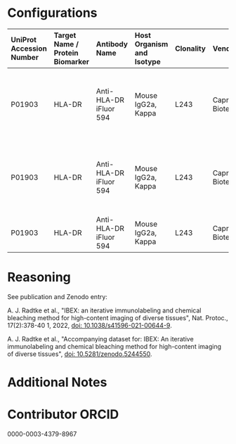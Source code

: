 # Configurations

| UniProt Accession Number   | Target Name / Protein Biomarker   | Antibody Name          | Host Organism and Isotype   | Clonality   | Vendor                  |   Catalog Number | Conjugate   | RRID       | Application   | Method           | Tissue Preservation   | Tissue           | Detergent         | Antigen Retrieval Conditions   | Dye Inactivation Conditions                                            | Result   | Agree        | Disagree   |
|:---------------------------|:----------------------------------|:-----------------------|:----------------------------|:------------|:------------------------|-----------------:|:------------|:-----------|:--------------|:-----------------|:----------------------|:-----------------|:------------------|:-------------------------------|:-----------------------------------------------------------------------|:---------|:-------------|:-----------|
| P01903                     | HLA-DR                            | Anti-HLA-DR iFluor 594 | Mouse IgG2a, Kappa          | L243        | Caprico Biotechnologies |          1032136 | iF594       | AB_2892750 | IHC-Fr        | IBEX2D Automated | 1% PFA Fixed Frozen   | Human jejunum    | 0.3% Triton-X-100 |                                | 0.5 mg/ml LiBH4 10 minutes continuous exchange with automated protocol | Success  | [+](#reason1) |            |
| P01903                     | HLA-DR                            | Anti-HLA-DR iFluor 594 | Mouse IgG2a, Kappa          | L243        | Caprico Biotechnologies |          1032136 | iF594       | AB_2892750 | IHC-Fr        | IBEX2D Automated | 1% PFA Fixed Frozen   | Human lymph node | 0.3% Triton-X-100 |                                | 0.5 mg/ml LiBH4 10 minutes continuous exchange with automated protocol | Success  | [+](#reason1) |            |
| P01903                     | HLA-DR                            | Anti-HLA-DR iFluor 594 | Mouse IgG2a, Kappa          | L243        | Caprico Biotechnologies |          1032136 | iF594       | AB_2892750 | IHC-Fr        | IBEX2D Manual    | 1% PFA Fixed Frozen   | Human spleen     | 0.3% Triton-X-100 |                                | 1 mg/ml LiBH4 15 minutes                                               | Success  | [+](#reason1) |            |

# Reasoning

<a name="reason1"></a>
See publication and Zenodo entry:

A. J. Radtke et al., "IBEX: an iterative immunolabeling and chemical bleaching
 method for high-content imaging of diverse tissues", Nat. Protoc., 17(2):378-40
1, 2022, [doi: 10.1038/s41596-021-00644-9](https://doi.org/10.1038/s41596-021-00644-9).

A. J. Radtke et al., "Accompanying dataset for: IBEX: An iterative immunolabeling and chemical 
bleaching method for high-content imaging of diverse tissues",
[doi: 10.5281/zenodo.5244550](https://doi.org/10.5281/zenodo.5244551).


# Additional Notes

# Contributor ORCID

0000-0003-4379-8967
